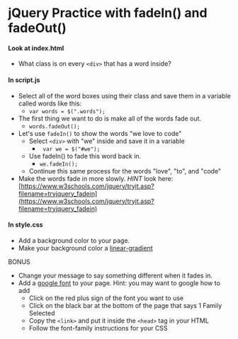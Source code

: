 # jQuery Practice with fadeIn() and fadeOut()

#### Look at index.html
- What class is on every `<div>` that has a word inside?

#### In script.js
- Select all of the word boxes using their class and save them in a variable called words like this:
  - ``` var words = $(".words"); ```
- The first thing we want to do is make all of the words fade out.
  - ``` words.fadeOut(); ```
- Let's use `fadeIn()` to show the words "we love to code"
  - Select `<div>` with "we" inside and save it in a variable 
    - ``` var we = $("#we");```
  - Use fadeIn() to fade this word back in.
    - ``` we.fadeIn(); ```
  - Continue this same process for the words "love", "to", and "code"
- Make the words fade in more slowly. *HINT* look here: [https://www.w3schools.com/jquery/tryit.asp?filename=tryjquery_fadein](https://www.w3schools.com/jquery/tryit.asp?filename=tryjquery_fadein)


#### In style.css
- Add a background color to your page.
- Make your background color a [linear-gradient](https://developer.mozilla.org/en-US/docs/Web/CSS/linear-gradient)


BONUS
- Change your message to say something different when it fades in.
- Add a [google font](https://fonts.google.com/) to your page. Hint: you may want to google how to add
  - Click on the red plus sign of the font you want to use
  - Click on the black bar at the bottom of the page that says 1 Family Selected
  - Copy the `<link>` and put it inside the `<head>` tag in your HTML
  - Follow the font-family instructions for your CSS